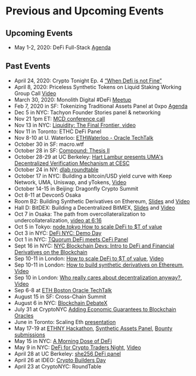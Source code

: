 # Previous and Upcoming Events

## Upcoming Events

- May 1-2, 2020: DeFi Full-Stack [Agenda](https://defi-fullstack.dystopialabs.com/)

## Past Events

- April 24, 2020: Crypto Tonight Ep. 4 [“When Defi is not Fine”](https://youtu.be/efW-MHdA_ws)
- April 8, 2020: Priceless Synthetic Tokens on Liquid Staking Working Group Call [Video](https://youtu.be/hua-qhA28Vc)
- March 30, 2020: Monolith Digital #DeFi [Meetup](https://www.meetup.com/monolith/events/269605712)
- Feb 7, 2020 in SF: Tokenizing Traditional Assets Panel at 0xpo [Agenda](https://www.0xpo.com/)
- Dec 5 in NYC: Tachyon Founder Stories panel & networking
- Nov 21 1pm ET: [MCD conference call](https://www.youtube.com/watch?v=BcQKQGB13s4#action=share)
- Nov 13 in NYC: [Liquidity: The Final Frontier, video](https://drive.google.com/file/d/1OlHolwkkot1OtZe40wSNVBYTe7aKpITo/view)
- Nov 11 in Toronto: ETHC DeFi Panel
- Nov 8-10 at U. Waterloo: [ETHWaterloo - Oracle TechTalk](https://www.youtube.com/watch?v=9tmAygPYriI&list=PLXzKMXK2aHh5MUIMJNzVQ4DevyRmrAGE0&index=45)
- October 30 in SF: macro.wtf
- October 28 in SF: [Compound: Thesis II](https://www.eventbrite.com/e/compound-thesis-ii-tickets-74043679639)
- October 28-29 at UC Berkeley: [Hart Lambur presents UMA's Decentralized Verification Mechanism at CESC](https://cesc.io)
- October 24 in NY: [dlab roundtable](https://www.eventbrite.com/e/dlab-deep-dives-tickets-75203047339)
- October 17 in NYC: Building a bitcoin/USD yield curve with Keep Network, UMA, Uniswap, and yTokens, [Video](https://youtu.be/5Ky78wFFHjk)
- October 14-15 in Beijing: Dragonfly Crypto Summit
- Oct 8-11 at Devcon5 Osaka
- Room B2: Building Synthetic Derivatives on Ethereum, [Slides](https://docs.google.com/presentation/d/1syx5UmERftHfuiLeuSatI-GZGMIkkSPggRpNaDxDjkU/edit?usp=sharing) and [Video](https://www.youtube.com/watch?v=TjeB27zIn4g)
- Hall D: BitDEX: Building a Decentralized BitMEX, [Slides](https://docs.google.com/presentation/d/19SuDaniZD7alZVsPDHIIpHBVKRJfMe9bRFVnBqqIoJA/edit?usp=sharing) and [Video](https://www.youtube.com/watch?v=4Uwznzfne1w)
- Oct 7 in Osaka: The path from overcollateralization to undercollateralization, [video at 6:16](https://youtu.be/M8fBFhi-EE0)
- Oct 5 in Tokyo: [node.tokyo How to scale DeFi to \$T of value](https://nodetokyo.jp/schedule/)
- Oct 3 in NYC: [DeFi NYC: Demo Day](https://www.meetup.com/DeFiNYC/events/265090673/)
- Oct 1 in NYC: [TQuorum DeFi meets CeFi Panel](http://tquorum.com/)
- Sept 16 in NYC: [NYC Blockchain Devs: Intro to DeFi and Financial Derivatives on the Blockchain](https://www.meetup.com/nyc-blockchain-devs/events/264896876/)
- Sep 10-11 in London: [How to scale DeFi to \$T of value](https://defisumm.it), [Video](https://www.youtube.com/watch?v=T-AbXAeTKtQ)
- Sep 10-11 in London: [How to build synthetic derivatives on Ethereum](https://defisumm.it), [Video](https://www.youtube.com/watch?v=KxL4oJN4Adw&list=PLhbK0NpGv8dWsjLpYA-OM4gQk-GdQe7X2&index=14&t=190s)
- Sep 10 in London: [Who really cares about decentralization anyway?](https://www.meetup.com/0xCommunity/events/264324368/), [Video](https://www.youtube.com/watch?v=i_-ujemOF7Y&feature=youtu.be)
- Sep 6-8 at [ETH Boston Oracle TechTalk](https://www.youtube.com/watch?v=Qe85PsrS7Ho)
- August 15 in SF: Cross-Chain Summit
- August 6 in NYC: [Blockchain DebateX](https://www.eventbrite.com/e/two-sigma-ventures-presents-debatex-blockchain-tickets-65440677829?)
- July 31 at CryptoNYC [Adding Economic Guarantees to Blockchain Oracles](https://www.meetup.com/Crypto-NYC/events/263295980/?rv=me1&_xtd=gatlbWFpbF9jbGlja9oAJDI1MTE0MmI5LTI0ZjEtNDQ1NC04MjUzLWI3MjcxZTQ2NGY4Yg&_af=event&_af_eid=263295980)
- June in Toronto: Scaling Eth [presentation](http://bit.ly/UMA-Scaling-ETH)
- May 17-19 at [ETHNY Hackathon](https://ethnewyork.com/#schedule), [Synthetic Assets Panel](https://www.youtube.com/watch?v=9y5jz8B5HNU), [Bounty submissions](https://ethnewyork.devpost.com/submissions/search?utf8=%E2%9C%93&prize_filter%5Bprizes%5D%5B%5D=30342)
- May 15 in NYC: [A Morning Dose of DeFi](https://www.eventbrite.com/e/morning-dose-of-defi-tickets-60666470045)
- May 9 in NYC: [DeFi for Crypto Traders Night](https://www.eventbrite.com/e/defi-for-crypto-traders-tickets-60421006858#), [Video](https://www.youtube.com/watch?v=F0TD08Gw6lY)
- April 28 at UC Berkeley: [she256 DeFi panel](https://youtu.be/4np_2K8WNPU?t=7848)
- April 26 at IDEO: [Crypto Builders Day](https://www.ideocolab.com/startupstudio/)
- April 23 at CryptoNYC: RoundTable
